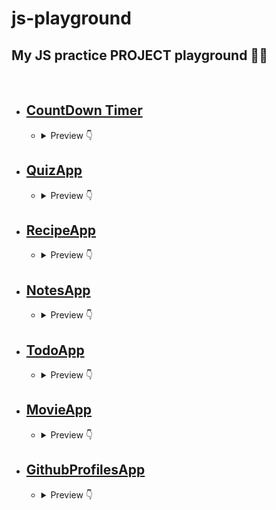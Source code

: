 # **js-playground**
## **My JS practice PROJECT playground 🚀🌟**

<br/>

* ## **[CountDown Timer](/CountdownTimer)**
    * <details>
        <summary>Preview 👇</summary>

        ![CountDown](screenshots/CountdownTimer.png)

        </details>

* ## **[QuizApp](/QuizApp)**
    * <details>
        <summary>Preview 👇</summary>

        ![QuizApp](screenshots/QuizApp.png)

        </details>

* ## **[RecipeApp](/RecipeApp)**
    * <details>
        <summary>Preview 👇</summary>

        ![RecipeApp](screenshots/RecipeApp.png)

        </details>


* ## **[NotesApp](/NotesApp)**
    * <details>
        <summary>Preview 👇</summary>

        ![NotesApp](screenshots/NotesApp.png)

        </details>

* ## **[TodoApp](/TodoApp)**
    * <details>
        <summary>Preview 👇</summary>

        ![TodoApp](screenshots/TodoApp.png)

        </details>

* ## **[MovieApp](/MovieApp)**
    * <details>
        <summary>Preview 👇</summary>

        ![MovieApp](screenshots/MovieApp.png)

        </details>

* ## **[GithubProfilesApp](/GithubProfiles)**
    * <details>
        <summary>Preview 👇</summary>

        ![GithubProfilesApp](screenshots/GithubProfilesApp.png)

        </details>
